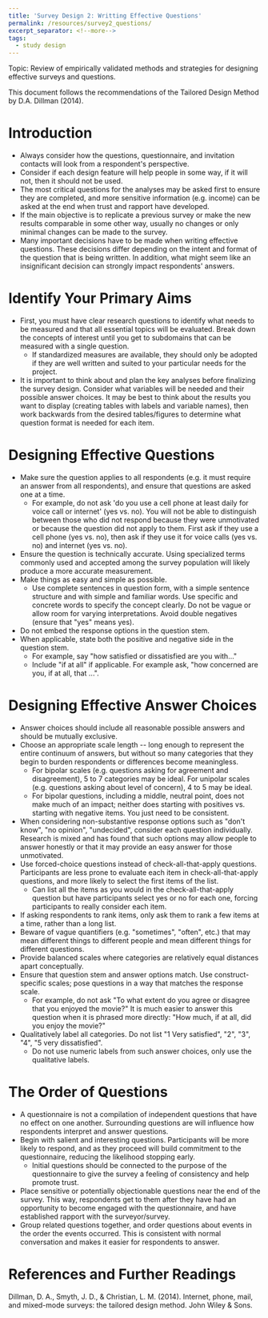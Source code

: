 ```yaml
---
title: 'Survey Design 2: Writting Effective Questions'
permalink: /resources/survey2_questions/
excerpt_separator: <!--more-->
tags:
  - study design
---
```

<!--more-->
Topic: Review of empirically validated methods and strategies for designing effective surveys and questions.

This document follows the recommendations of the Tailored Design Method by D.A. Dillman (2014).

# Introduction
-   Always consider how the questions, questionnaire, and invitation contacts will look from a respondent's perspective.
-   Consider if each design feature will help people in some way, if it will not, then it should not be used.
-   The most critical questions for the analyses may be asked first to ensure they are completed, and more sensitive information (e.g. income) can be asked at the end when trust and rapport have developed.
-   If the main objective is to replicate a previous survey or make the new results comparable in some other way, usually no changes or only minimal changes can be made to the survey.
-   Many important decisions have to be made when writing effective questions. These decisions differ depending on the intent and format of the question that is being written. In addition, what might seem like an insignificant decision can strongly impact respondents' answers.



# Identify Your Primary Aims
-   First, you must have clear research questions to identify what needs to be measured and that all essential topics will be evaluated. Break down the concepts of interest until you get to subdomains that can be measured with a single question.
    -   If standardized measures are available, they should only be adopted if they are well written and suited to your particular needs for the project.
-   It is important to think about and plan the key analyses before finalizing the survey design. Consider what variables will be needed and their possible answer choices. It may be best to think about the results you want to display (creating tables with labels and variable names), then work backwards from the desired tables/figures to determine what question format is needed for each item.


# Designing Effective Questions
-   Make sure the question applies to all respondents (e.g. it must require an answer from all respondents), and ensure that questions are asked one at a time.
    -   For example, do not ask 'do you use a cell phone at least daily for voice call or internet' (yes vs. no). You will not be able to distinguish between those who did not respond because they were unmotivated or because the question did not apply to them. First ask if they use a cell phone (yes vs. no), then ask if they use it for voice calls (yes vs. no) and internet (yes vs. no).
-   Ensure the question is technically accurate. Using specialized terms commonly used and accepted among the survey population will likely produce a more accurate measurement.
-   Make things as easy and simple as possible.
    -   Use complete sentences in question form, with a simple sentence structure and with simple and familiar words. Use specific and concrete words to specify the concept clearly. Do not be vague or allow room for varying interpretations. Avoid double negatives (ensure that "yes" means yes).
-   Do not embed the response options in the question stem.
-   When applicable, state both the positive and negative side in the question stem.
    -   For example, say "how satisfied or dissatisfied are you with..."
    -   Include "if at all" if applicable. For example ask, "how concerned are you, if at all, that ...".


# Designing Effective Answer Choices
-   Answer choices should include all reasonable possible answers and should be mutually exclusive.
-   Choose an appropriate scale length -- long enough to represent the entire continuum of answers, but without so many categories that they begin to burden respondents or differences become meaningless.
    -   For bipolar scales (e.g. questions asking for agreement and disagreement), 5 to 7 categories may be ideal. For unipolar scales (e.g. questions asking about level of concern), 4 to 5 may be ideal.
    -   For bipolar questions, including a middle, neutral point, does not make much of an impact; neither does starting with positives vs. starting with negative items. You just need to be consistent.
-   When considering non-substantive response options such as "don't know", "no opinion", "undecided", consider each question individually. Research is mixed and has found that such options may allow people to answer honestly or that it may provide an easy answer for those unmotivated.
-   Use forced-choice questions instead of check-all-that-apply questions. Participants are less prone to evaluate each item in check-all-that-apply questions, and more likely to select the first items of the list.
    -   Can list all the items as you would in the check-all-that-apply question but have participants select yes or no for each one, forcing participants to really consider each item.
-   If asking respondents to rank items, only ask them to rank a few items at a time, rather than a long list.
-   Beware of vague quantifiers (e.g. "sometimes", "often", etc.) that may mean different things to different people and mean different things for different questions.
-   Provide balanced scales where categories are relatively equal distances apart conceptually.
-   Ensure that question stem and answer options match. Use construct-specific scales; pose questions in a way that matches the response scale.
    -   For example, do not ask "To what extent do you agree or disagree that you enjoyed the movie?" It is much easier to answer this question when it is phrased more directly: "How much, if at all, did you enjoy the movie?"
-   Qualitatively label all categories. Do not list "1 Very satisfied", "2", "3", "4", "5 very dissatisfied".
    -   Do not use numeric labels from such answer choices, only use the qualitative labels.


# The Order of Questions
-   A questionnaire is not a compilation of independent questions that have no effect on one another. Surrounding questions are will influence how respondents interpret and answer questions.
-   Begin with salient and interesting questions. Participants will be more likely to respond, and as they proceed will build commitment to the questionnaire, reducing the likelihood stopping early.
    -   Initial questions should be connected to the purpose of the questionnaire to give the survey a feeling of consistency and help promote trust.
-   Place sensitive or potentially objectionable questions near the end of the survey. This way, respondents get to them after they have had an opportunity to become engaged with the questionnaire, and have established rapport with the surveyor/survey.
-   Group related questions together, and order questions about events in the order the events occurred. This is consistent with normal conversation and makes it easier for respondents to answer.


# References and Further Readings
Dillman, D. A., Smyth, J. D., & Christian, L. M. (2014). Internet, phone, mail, and mixed-mode surveys: the tailored design method. John Wiley & Sons.
